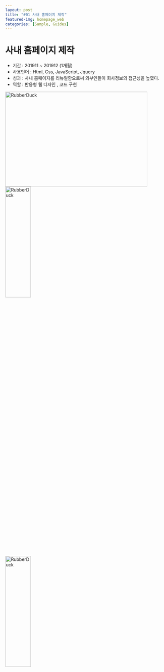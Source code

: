 ```yaml
---
layout: post
title: "#01 사내 홈페이지 제작"
featured-img: homepage_web
categories: [Sample, Guides]
---
```


# 사내 홈페이지 제작

- 기간 : 201911 ~ 201912 (1개월)
- 사용언어 : Html, Css, JavaScript, Jquery
- 성과 : 사내 홈페이지를 리뉴얼함으로써 외부인들이 회사정보의 접근성을 높였다.
- 역할 : 반응형 웹 디자인 , 코드 구현

<img src="/path/to/img.jpg" width="450px" height="300px" title="HomepageWeb" alt="RubberDuck"></img><br/>
<img src="/path/to/img.jpg" width="40%" height="30%" title="HomepageTablet" alt="RubberDuck"></img><br/>
<img src="/path/to/img.jpg" width="40%" height="30%" title="HomepageMobile" alt="RubberDuck"></img><br/>
